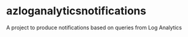 # azloganalyticsnotifications
A project to produce notifications based on queries from Log Analytics
